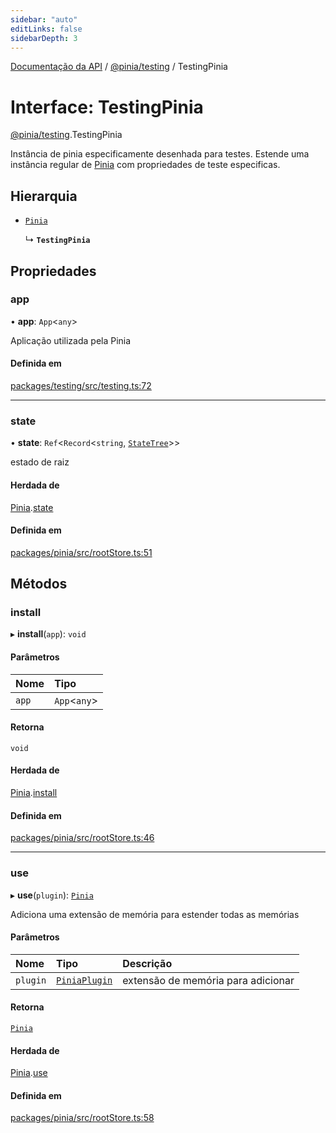 ```yaml
---
sidebar: "auto"
editLinks: false
sidebarDepth: 3
---
```


[Documentação da API](../index.md) / [@pinia/testing](../modules/pinia_testing.md) / TestingPinia

# Interface: TestingPinia

[@pinia/testing](../modules/pinia_testing.md).TestingPinia

Instância de pinia especificamente desenhada para testes. Estende uma 
instância regular de [Pinia](pinia.Pinia.md) com propriedades de teste especificas.

## Hierarquia

- [`Pinia`](pinia.Pinia.md)

  ↳ **`TestingPinia`**

## Propriedades

### app

• **app**: `App`<`any`\>

Aplicação utilizada pela Pinia

#### Definida em

[packages/testing/src/testing.ts:72](https://github.com/vuejs/pinia/blob/2b998ee/packages/testing/src/testing.ts#L72)

___

### state

• **state**: `Ref`<`Record`<`string`, [`StateTree`](../modules/pinia.md#statetree)\>\>

estado de raiz

#### Herdada de

[Pinia](pinia.Pinia.md).[state](pinia.Pinia.md#state)

#### Definida em

[packages/pinia/src/rootStore.ts:51](https://github.com/vuejs/pinia/blob/2b998ee/packages/pinia/src/rootStore.ts#L51)

## Métodos

### install

▸ **install**(`app`): `void`

#### Parâmetros

| Nome | Tipo |
| :------ | :------ |
| `app` | `App`<`any`\> |

#### Retorna

`void`

#### Herdada de

[Pinia](pinia.Pinia.md).[install](pinia.Pinia.md#install)

#### Definida em

[packages/pinia/src/rootStore.ts:46](https://github.com/vuejs/pinia/blob/2b998ee/packages/pinia/src/rootStore.ts#L46)

___

### use

▸ **use**(`plugin`): [`Pinia`](pinia.Pinia.md)

Adiciona uma extensão de memória para estender todas as memórias

#### Parâmetros

| Nome | Tipo | Descrição |
| :------ | :------ | :------ |
| `plugin` | [`PiniaPlugin`](pinia.PiniaPlugin.md) | extensão de memória para adicionar |

#### Retorna

[`Pinia`](pinia.Pinia.md)

#### Herdada de

[Pinia](pinia.Pinia.md).[use](pinia.Pinia.md#use)

#### Definida em

[packages/pinia/src/rootStore.ts:58](https://github.com/vuejs/pinia/blob/2b998ee/packages/pinia/src/rootStore.ts#L58)
